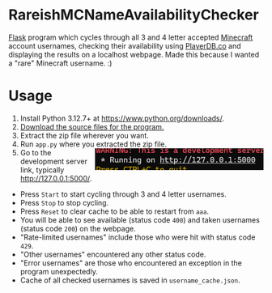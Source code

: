 # RareishMCNameAvailabilityChecker
[Flask](https://flask.palletsprojects.com/en/stable/) program which cycles through all 3 and 4 letter accepted [Minecraft](https://www.minecraft.net) account usernames, checking their availability using [PlayerDB.co](https://playerdb.co/) and displaying the results on a localhost webpage. Made this because I wanted a "rare" Minecraft username. :)

# Usage

1. Install Python 3.12.7+ at https://www.python.org/downloads/.
2. [Download the source files for the program.](https://github.com/redbackspider77/RareishMCNameAvailabilityChecker/archive/refs/heads/main.zip)
3. Extract the zip file wherever you want.
4. Run `app.py` where you extracted the zip file. <img src="/assets/link.png" align="right"/>
5. Go to the development server link, typically http://127.0.0.1:5000/. 
* Press `Start` to start cycling through 3 and 4 letter usernames.
* Press `Stop` to stop cycling.
* Press `Reset` to clear cache to be able to restart from `aaa`.
* You will be able to see available (status code `400`) and taken usernames (status code `200`) on the webpage.
* "Rate-limited usernames" include those who were hit with status code `429`.
* "Other usernames" encountered any other status code.
* "Error usernames" are those who encountered an exception in the program unexpectedly.
* Cache of all checked usernames is saved in `username_cache.json`.
